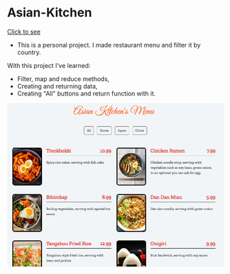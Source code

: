 # Asian-Kitchen

[Click to see](https://ayerdelen.github.io/AsianKitchen/)

- This is a personal project. I made restaurant menu and filter it by country.

With this project I've learned:

- Filter, map and reduce methods,
- Creating and returning data,
- Creating "All" buttons and return function with it.

![.](ss.png)
